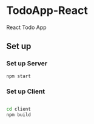 # TodoApp-React
React Todo App

## Set up 

### Set up Server 
`npm start`

### Set up Client
```bash

cd client
npm build

```

